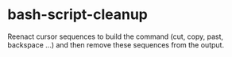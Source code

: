# bash-script-cleanup
Reenact cursor sequences to build the command (cut, copy, past, backspace ...) and then remove these sequences from the output.
